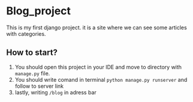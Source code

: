 # Blog_project
This is my first django project. it is a site where we can see some articles with categories.

## How to start?

1. You should open this project in your IDE and move to directory with `manage.py` file.
2. You should write comand in terminal `python manage.py runserver` and follow to server link
3. lastly, writing `/blog` in adress bar
